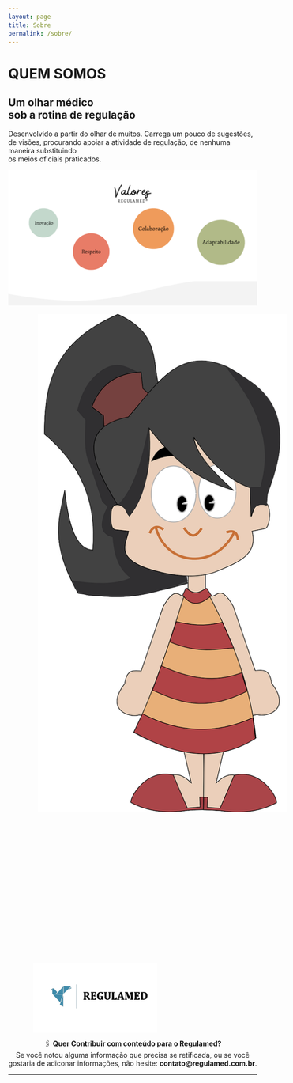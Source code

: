 ```yaml
---
layout: page
title: Sobre
permalink: /sobre/
---
```


<!-- Seção cinza -->
<link rel="stylesheet" type="text/css" href="{{ site.baseurl }}/assets/css/sobre.css">
<div class="section-cinza">
    <!-- Conteúdo da seção -->
    <div class="conteudo">
        <h1> QUEM SOMOS </h1>
        <h2>Um olhar médico <br>sob a rotina de regulação</h2>  
        <p>Desenvolvido a partir do olhar de muitos. Carrega um pouco de sugestões,<br> de visões, procurando apoiar a atividade de regulação, de nenhuma maneira substituindo <br>os meios oficiais praticados. </p>      <!-- Mais conteúdo conforme necessário -->
    </div>
</div>



<!-- Branca - Valores --> 

<html>
    <div id="picture">
        <img src="/assets/images/valores.png" alt="valores">  	
    </div>    	
</html>

<!-- Cinza - Regullanny --> 

<div class="section-cinza2">
    <img src="/assets/images/Regullanny.png" alt="Regullanny" style="width: 100%; height: auto; margin-left: 60px; float:left; width:auto; max-width:100%; max-height:100%;">

    
    <h2>Regullany,<br>uma inteligência cearense nada artificial!</h2>  
    <p>Olá, eu sou a <strong>Regulanny</strong>, uma inteligência cearense<br> nada artificial!  Tenha um pouco de calma e paciência comigo,<br> pois ainda sou uma criança. Por enquanto, eu já sei contar <br>sessões de quimioterapia, de radioterapia e de hemodiálises. <br> Quem sabe quando eu estiver maiorzinha eu <br>possa também ajudar com interações mais complexas.<br>
    Um grande abraço e boa regulação!!!. </p>   
  
    <!-- Mais conteúdo conforme necessário -->
</div>
    



<div id="picture">
    <img src="/assets/images/regulamed_horizontal_transparente.png" alt="valores" style="max-width: 50%; height: auto; margin: 0 auto;padding:50px; margin-bottom: -120px; ">
</div>

<br><br><br>

<center> 🖇️  <strong> Quer Contribuir com conteúdo para o Regulamed? </strong> </center> 

<center>  
Se você notou alguma informação que precisa se retificada, ou se você gostaria de adiconar informações, não hesite: <strong>contato@regulamed.com.br</strong>. 
</center>
<hr>
<br>



